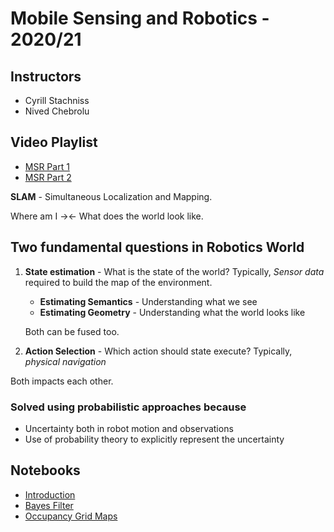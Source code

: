 # Mobile Sensing and Robotics - 2020/21

## Instructors
* Cyrill Stachniss
* Nived Chebrolu

## Video Playlist
* [MSR Part 1](https://www.youtube.com/watch?v=5KZpWAe9hSk&list=PLgnQpQtFTOGQEn33QDVGJpiZLi-SlL7vA)
* [MSR Part 2](https://www.youtube.com/watch?v=mQvKhmWagB4&list=PLgnQpQtFTOGQh_J16IMwDlji18SWQ2PZ6)

**SLAM** - Simultaneous Localization and Mapping. 

Where am I -><- What does the world look like.

## Two fundamental questions in Robotics World

1. **State estimation** - What is the state of the world? Typically, *Sensor data* required to build the map of the environment.
    * **Estimating Semantics** - Understanding what we see 
    * **Estimating Geometry** - Understanding what the world looks like

    Both can be fused too.

2. **Action Selection** - Which action should state execute? Typically, *physical navigation*

Both impacts each other.

### Solved using probabilistic approaches because
- Uncertainty both in robot motion and observations
- Use of probability theory to explicitly represent the uncertainty 

## Notebooks
* [Introduction](https://github.com/ZohebAbai/mobile_sensing_robotics/blob/main/Introduction.ipynb)
* [Bayes Filter](https://github.com/ZohebAbai/mobile_sensing_robotics/blob/main/Bayes_Filter.ipynb)
* [Occupancy Grid Maps](https://github.com/ZohebAbai/mobile_sensing_robotics/blob/main/Occupancy_Grid_Maps.ipynb)
